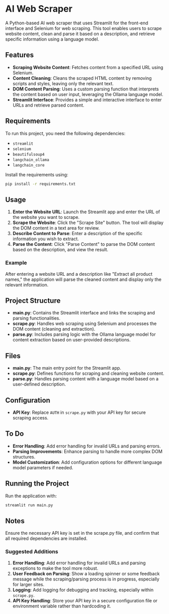 # AI Web Scraper

A Python-based AI web scraper that uses Streamlit for the front-end interface and Selenium for web scraping. This tool enables users to scrape website content, clean and parse it based on a description, and retrieve specific information using a language model.

## Features

- **Scraping Website Content**: Fetches content from a specified URL using Selenium.
- **Content Cleaning**: Cleans the scraped HTML content by removing scripts and styles, leaving only the relevant text.
- **DOM Content Parsing**: Uses a custom parsing function that interprets the content based on user input, leveraging the Ollama language model.
- **Streamlit Interface**: Provides a simple and interactive interface to enter URLs and retrieve parsed content.

## Requirements

To run this project, you need the following dependencies:

- `streamlit`
- `selenium`
- `beautifulsoup4`
- `langchain_ollama`
- `langchain_core`
  
Install the requirements using:
```bash
pip install -r requirements.txt
```

## Usage

1. **Enter the Website URL**: Launch the Streamlit app and enter the URL of the website you want to scrape.
2. **Scrape the Website**: Click the "Scrape Site" button. The tool will display the DOM content in a text area for review.
3. **Describe Content to Parse**: Enter a description of the specific information you wish to extract.
4. **Parse the Content**: Click "Parse Content" to parse the DOM content based on the description, and view the result.

### Example

After entering a website URL and a description like "Extract all product names," the application will parse the cleaned content and display only the relevant information.

## Project Structure

- **main.py**: Contains the Streamlit interface and links the scraping and parsing functionalities.
- **scrape.py**: Handles web scraping using Selenium and processes the DOM content (cleaning and extraction).
- **parse.py**: Includes parsing logic with the Ollama language model for content extraction based on user-provided descriptions.

## Files

- **main.py**: The main entry point for the Streamlit app.
- **scrape.py**: Defines functions for scraping and cleaning website content.
- **parse.py**: Handles parsing content with a language model based on a user-defined description.

## Configuration

- **API Key**: Replace `AUTH` in `scrape.py` with your API key for secure scraping access.

## To Do

- **Error Handling**: Add error handling for invalid URLs and parsing errors.
- **Parsing Improvements**: Enhance parsing to handle more complex DOM structures.
- **Model Customization**: Add configuration options for different language model parameters if needed.

## Running the Project

Run the application with:
```bash
streamlit run main.py
```
## Notes
Ensure the necessary API key is set in the scrape.py file, and confirm that all required dependencies are installed.

### Suggested Additions

1. **Error Handling**: Add error handling for invalid URLs and parsing exceptions to make the tool more robust.
2. **User Feedback on Parsing**: Show a loading spinner or some feedback message while the scraping/parsing process is in progress, especially for larger sites.
3. **Logging**: Add logging for debugging and tracking, especially within `scrape.py`.
4. **API Key Handling**: Store your API key in a secure configuration file or environment variable rather than hardcoding it.


